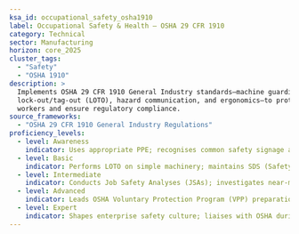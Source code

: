 ```yaml
---
ksa_id: occupational_safety_osha1910
label: Occupational Safety & Health – OSHA 29 CFR 1910
category: Technical
sector: Manufacturing
horizon: core_2025
cluster_tags:
  - "Safety"
  - "OSHA 1910"
description: >
  Implements OSHA 29 CFR 1910 General Industry standards—machine guarding,
  lock-out/tag-out (LOTO), hazard communication, and ergonomics—to protect
  workers and ensure regulatory compliance.
source_frameworks:
  - "OSHA 29 CFR 1910 General Industry Regulations"
proficiency_levels:
  - level: Awareness
    indicator: Uses appropriate PPE; recognises common safety signage and pictograms (NFPA 704).
  - level: Basic
    indicator: Performs LOTO on simple machinery; maintains SDS (Safety Data Sheet) access.
  - level: Intermediate
    indicator: Conducts Job Safety Analyses (JSAs); investigates near-miss incidents using Root Cause Analysis.
  - level: Advanced
    indicator: Leads OSHA Voluntary Protection Program (VPP) preparation; deploys leading-indicator dashboards.
  - level: Expert
    indicator: Shapes enterprise safety culture; liaises with OSHA during inspections; achieves multi-site SHARP/VPP recognition.
---
```

